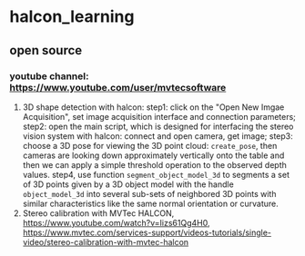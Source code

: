 # halcon_learning

## open source
### youtube channel: https://www.youtube.com/user/mvtecsoftware
1. 3D shape detection with halcon: step1: click on the "Open New Imgae Acquisition", set image acquisition interface and connection parameters; step2: open the main script, which is designed for interfacing the stereo vision system with halcon: connect and open camera, get image; step3: choose a 3D pose for viewing the 3D point cloud: ```create_pose```, then cameras are looking down approximately vertically onto the table and then we can apply a simple threshold operation to the observed depth values. step4, use function ```segment_object_model_3d``` to segments a set of 3D points given by a 3D object model with the handle ```object_model_3d``` into several sub-sets of neighbored 3D points with similar characteristics like the same normal orientation or curvature.
2. Stereo calibration with MVTec HALCON, https://www.youtube.com/watch?v=Iizs61Qg4H0, https://www.mvtec.com/services-support/videos-tutorials/single-video/stereo-calibration-with-mvtec-halcon
